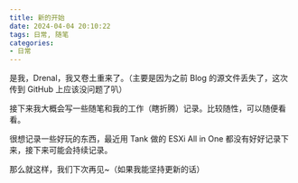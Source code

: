 ```yaml
---
title: 新的开始
date: 2024-04-04 20:10:22
tags: 日常, 随笔
categories: 
- 日常
---
```


是我，Drenal，我又卷土重来了。（主要是因为之前 Blog 的源文件丢失了，这次传到 GitHub 上应该没问题了叭）

接下来我大概会写一些随笔和我的工作（瞎折腾）记录。比较随性，可以随便看看。

很想记录一些好玩的东西，最近用 Tank 做的 ESXi All in One 都没有好好记录下来，接下来可能会持续记录。

那么就这样，我们下次再见~（如果我能坚持更新的话）